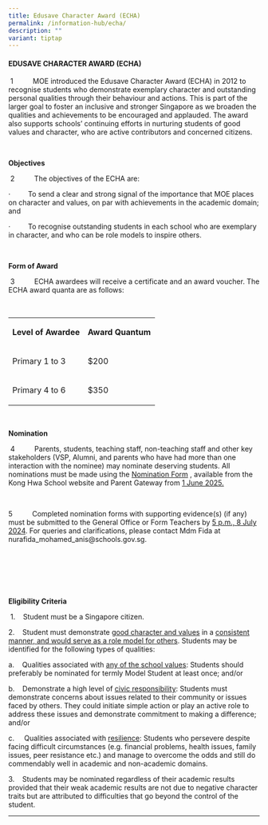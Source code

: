 ```yaml
---
title: Edusave Character Award (ECHA)
permalink: /information-hub/echa/
description: ""
variant: tiptap
---
```

<p></p>
<h4><strong>EDUSAVE CHARACTER AWARD (ECHA)</strong></h4>
<p>&nbsp;1&nbsp;&nbsp;&nbsp;&nbsp;&nbsp;&nbsp;&nbsp;&nbsp;&nbsp; MOE introduced
the Edusave Character Award (ECHA) in 2012 to recognise students who demonstrate
exemplary character and outstanding personal qualities through their behaviour
and actions. This is part of the larger goal to foster an inclusive and
stronger Singapore as we broaden the qualities and achievements to be encouraged
and applauded. The award also supports schools’ continuing efforts in nurturing
students of good values and character, who are active contributors and
concerned citizens.</p>
<p>&nbsp;</p>
<p><strong>Objectives</strong>
</p>
<p>&nbsp;2&nbsp;&nbsp;&nbsp;&nbsp;&nbsp;&nbsp;&nbsp;&nbsp;&nbsp; The objectives
of the ECHA are:</p>
<p>·&nbsp;&nbsp;&nbsp;&nbsp;&nbsp;&nbsp;&nbsp;&nbsp; To send a clear and
strong signal of the importance that MOE places on character and values,
on par with achievements in the academic domain; and</p>
<p>·&nbsp;&nbsp;&nbsp;&nbsp;&nbsp;&nbsp;&nbsp;&nbsp; To recognise outstanding
students in each school who are exemplary in character, and who can be
role models to inspire others.</p>
<p>&nbsp;</p>
<p><strong>Form of Award</strong>
</p>
<p>&nbsp;3&nbsp;&nbsp;&nbsp;&nbsp;&nbsp;&nbsp;&nbsp;&nbsp;&nbsp; ECHA awardees
will receive a certificate and an award voucher. The ECHA award quanta
are as follows:</p>
<p>&nbsp;</p>
<table style="minWidth: 50px">
<colgroup>
<col>
<col>
</colgroup>
<tbody>
<tr>
<td rowspan="1" colspan="1">
<p><strong>Level of Awardee</strong>
</p>
</td>
<td rowspan="1" colspan="1">
<p><strong>Award Quantum</strong>
</p>
</td>
</tr>
<tr>
<td rowspan="1" colspan="1">
<p>Primary 1 to 3</p>
</td>
<td rowspan="1" colspan="1">
<p>$200</p>
</td>
</tr>
<tr>
<td rowspan="1" colspan="1">
<p>Primary 4 to 6</p>
</td>
<td rowspan="1" colspan="1">
<p>$350</p>
</td>
</tr>
</tbody>
</table>
<p>&nbsp;</p>
<p><strong>Nomination</strong>
</p>
<p>&nbsp;4&nbsp;&nbsp;&nbsp;&nbsp;&nbsp;&nbsp;&nbsp;&nbsp;&nbsp; Parents,
students, teaching staff, non-teaching staff and other key stakeholders
(VSP, Alumni, and parents who have had more than one interaction with the
nominee) may nominate deserving students. All nominations must be made
using the <a href="/files/ECHA/Nomination_Form__KHSPR2IDE__2025.pdf" rel="noopener nofollow" target="_blank">Nomination Form</a>&nbsp;,
available from the Kong Hwa School website and Parent Gateway from <u>1 June 2025.</u>
</p>
<p>&nbsp;&nbsp;</p>
<p>5&nbsp;&nbsp;&nbsp;&nbsp;&nbsp;&nbsp;&nbsp;&nbsp;&nbsp; Completed nomination
forms with supporting evidence(s) (if any) must be submitted to the General
Office or Form Teachers by <u>5 p.m., 8 July 2024</u>. For queries and clarifications,
please contact Mdm Fida at <a rel="noopener noreferrer nofollow" target="_blank">nurafida_mohamed_anis@schools.gov.sg</a>.</p>
<p>&nbsp;</p>
<p>
<br>
</p>
<p>&nbsp;</p>
<p><strong>Eligibility Criteria</strong>
</p>
<p>&nbsp;1.&nbsp;&nbsp;&nbsp; Student must be a Singapore citizen.</p>
<p>2.&nbsp;&nbsp;&nbsp; Student must demonstrate <u>good character and values</u> in
a <u>consistent manner, and would serve as a role model for others</u>.
Students may be identified for the following types of qualities:</p>
<p>a.&nbsp;&nbsp;&nbsp; Qualities associated with <u>any of the school values</u>:
Students should preferably be nominated for termly Model Student at least
once; and/or</p>
<p>b.&nbsp;&nbsp;&nbsp; Demonstrate a high level of <u>civic responsibility</u>:
Students must demonstrate concerns about issues related to their community
or issues faced by others. They could initiate simple action or play an
active role to address these issues and demonstrate commitment to making
a difference; and/or</p>
<p>c.&nbsp;&nbsp;&nbsp;&nbsp; Qualities associated with <u>resilience</u>:
Students who persevere despite facing difficult circumstances (e.g. financial
problems, health issues, family issues, peer resistance etc.) and manage
to overcome the odds and still do commendably well in academic and non-academic
domains.</p>
<p>3.&nbsp;&nbsp;&nbsp; Students may be nominated regardless of their academic
results provided that their weak academic results are not due to negative
character traits but are attributed to difficulties that go beyond the
control of the student.</p>
<hr>
<p></p>